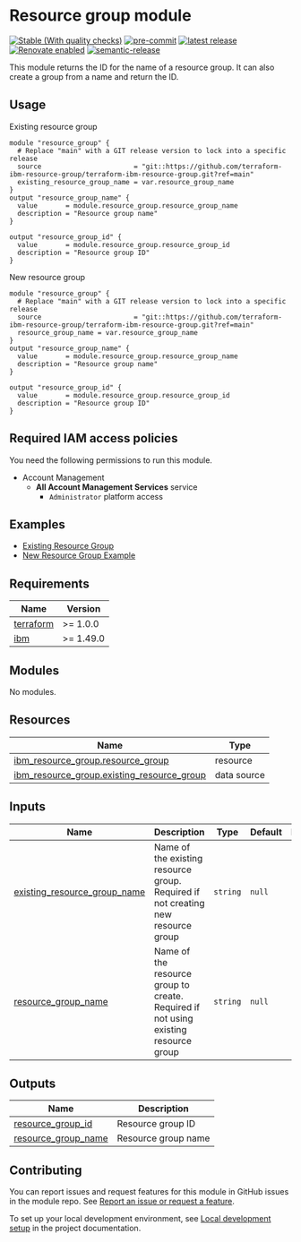 <!-- Update the title to match the module name -->
# Resource group module

<!-- UPDATE BADGE: Update the link for the badge below-->
[![Stable (With quality checks)](https://img.shields.io/badge/Status-Stable%20(With%20quality%20checks)-green)](https://terraform-ibm-modules.github.io/documentation/#/badge-status)
[![pre-commit](https://img.shields.io/badge/pre--commit-enabled-brightgreen?logo=pre-commit&logoColor=white)](https://github.com/pre-commit/pre-commit)
[![latest release](https://img.shields.io/github/v/release/terraform-ibm-modules/terraform-ibm-resource-group?logo=GitHub&sort=semver)](https://github.com/terraform-ibm-modules/terraform-ibm-resource-group/releases/latest)
[![Renovate enabled](https://img.shields.io/badge/renovate-enabled-brightgreen.svg)](https://renovatebot.com/)
[![semantic-release](https://img.shields.io/badge/%20%20%F0%9F%93%A6%F0%9F%9A%80-semantic--release-e10079.svg)](https://github.com/semantic-release/semantic-release)

This module returns the ID for the name of a resource group. It can also create a group from a name and return the ID.

## Usage
<!-- Add sample usage of the module itself in the code block below -->
Existing resource group
```hcl
module "resource_group" {
  # Replace "main" with a GIT release version to lock into a specific release
  source                       = "git::https://github.com/terraform-ibm-resource-group/terraform-ibm-resource-group.git?ref=main"
  existing_resource_group_name = var.resource_group_name
}
output "resource_group_name" {
  value       = module.resource_group.resource_group_name
  description = "Resource group name"
}

output "resource_group_id" {
  value       = module.resource_group.resource_group_id
  description = "Resource group ID"
}
```

New resource group
```hcl
module "resource_group" {
  # Replace "main" with a GIT release version to lock into a specific release
  source                       = "git::https://github.com/terraform-ibm-resource-group/terraform-ibm-resource-group.git?ref=main"
  resource_group_name = var.resource_group_name
}
output "resource_group_name" {
  value       = module.resource_group.resource_group_name
  description = "Resource group name"
}

output "resource_group_id" {
  value       = module.resource_group.resource_group_id
  description = "Resource group ID"
}
```

## Required IAM access policies
You need the following permissions to run this module.

- Account Management
  - **All Account Management Services** service
      - `Administrator` platform access

<!-- BEGIN EXAMPLES HOOK -->
## Examples

- [ Existing Resource Group](examples/existing-resource-group)
- [ New Resource Group Example](examples/new-resource-group)
<!-- END EXAMPLES HOOK -->

<!-- BEGINNING OF PRE-COMMIT-TERRAFORM DOCS HOOK -->
## Requirements

| Name | Version |
|------|---------|
| <a name="requirement_terraform"></a> [terraform](#requirement\_terraform) | >= 1.0.0 |
| <a name="requirement_ibm"></a> [ibm](#requirement\_ibm) | >= 1.49.0 |

## Modules

No modules.

## Resources

| Name | Type |
|------|------|
| [ibm_resource_group.resource_group](https://registry.terraform.io/providers/IBM-Cloud/ibm/latest/docs/resources/resource_group) | resource |
| [ibm_resource_group.existing_resource_group](https://registry.terraform.io/providers/IBM-Cloud/ibm/latest/docs/data-sources/resource_group) | data source |

## Inputs

| Name | Description | Type | Default | Required |
|------|-------------|------|---------|:--------:|
| <a name="input_existing_resource_group_name"></a> [existing\_resource\_group\_name](#input\_existing\_resource\_group\_name) | Name of the existing resource group.  Required if not creating new resource group | `string` | `null` | no |
| <a name="input_resource_group_name"></a> [resource\_group\_name](#input\_resource\_group\_name) | Name of the resource group to create. Required if not using existing resource group | `string` | `null` | no |

## Outputs

| Name | Description |
|------|-------------|
| <a name="output_resource_group_id"></a> [resource\_group\_id](#output\_resource\_group\_id) | Resource group ID |
| <a name="output_resource_group_name"></a> [resource\_group\_name](#output\_resource\_group\_name) | Resource group name |
<!-- END OF PRE-COMMIT-TERRAFORM DOCS HOOK -->
<!-- BEGIN CONTRIBUTING HOOK -->

<!-- Leave this section as is so that your module has a link to local development environment set up steps for contributors to follow -->
## Contributing

You can report issues and request features for this module in GitHub issues in the module repo. See [Report an issue or request a feature](https://github.com/terraform-ibm-modules/.github/blob/main/.github/SUPPORT.md).

To set up your local development environment, see [Local development setup](https://terraform-ibm-modules.github.io/documentation/#/local-dev-setup) in the project documentation.

<!-- END CONTRIBUTING HOOK -->
